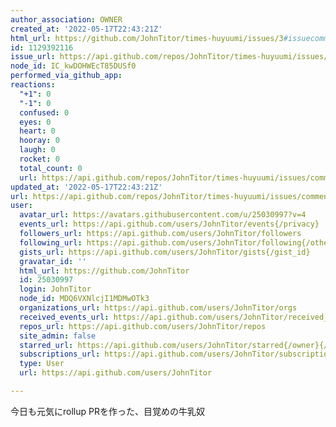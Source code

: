 ```yaml
---
author_association: OWNER
created_at: '2022-05-17T22:43:21Z'
html_url: https://github.com/JohnTitor/times-huyuumi/issues/3#issuecomment-1129392116
id: 1129392116
issue_url: https://api.github.com/repos/JohnTitor/times-huyuumi/issues/3
node_id: IC_kwDOHWEcT85DUSf0
performed_via_github_app: 
reactions:
  "+1": 0
  "-1": 0
  confused: 0
  eyes: 0
  heart: 0
  hooray: 0
  laugh: 0
  rocket: 0
  total_count: 0
  url: https://api.github.com/repos/JohnTitor/times-huyuumi/issues/comments/1129392116/reactions
updated_at: '2022-05-17T22:43:21Z'
url: https://api.github.com/repos/JohnTitor/times-huyuumi/issues/comments/1129392116
user:
  avatar_url: https://avatars.githubusercontent.com/u/25030997?v=4
  events_url: https://api.github.com/users/JohnTitor/events{/privacy}
  followers_url: https://api.github.com/users/JohnTitor/followers
  following_url: https://api.github.com/users/JohnTitor/following{/other_user}
  gists_url: https://api.github.com/users/JohnTitor/gists{/gist_id}
  gravatar_id: ''
  html_url: https://github.com/JohnTitor
  id: 25030997
  login: JohnTitor
  node_id: MDQ6VXNlcjI1MDMwOTk3
  organizations_url: https://api.github.com/users/JohnTitor/orgs
  received_events_url: https://api.github.com/users/JohnTitor/received_events
  repos_url: https://api.github.com/users/JohnTitor/repos
  site_admin: false
  starred_url: https://api.github.com/users/JohnTitor/starred{/owner}{/repo}
  subscriptions_url: https://api.github.com/users/JohnTitor/subscriptions
  type: User
  url: https://api.github.com/users/JohnTitor

---
```

今日も元気にrollup PRを作った、目覚めの牛乳奴
